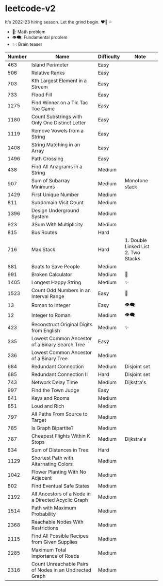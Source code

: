 # leetcode-v2

It's 2022-23 hiring season. Let the grind begin. :heart_on_fire: :sweat_drops:

-   :telescope:: Math problem
-   :eye_speech_bubble:: Fundamental problem
-   :sparkles:: Brain teaser

| Number | Name                                                    | Difficulty | Note                                       |
| ------ | ------------------------------------------------------- | ---------- | ------------------------------------------ |
| 463    | Island Perimeter                                        | Easy       |                                            |
| 506    | Relative Ranks                                          | Easy       |                                            |
| 703    | Kth Largest Element in a Stream                         | Easy       |                                            |
| 733    | Flood Fill                                              | Easy       |                                            |
| 1275   | Find Winner on a Tic Tac Toe Game                       | Easy       |                                            |
| 1180   | Count Substrings with Only One Distinct Letter          | Easy       |                                            |
| 1119   | Remove Vowels from a String                             | Easy       |                                            |
| 1408   | String Matching in an Array                             | Easy       |                                            |
| 1496   | Path Crossing                                           | Easy       |                                            |
| 438    | Find All Anagrams in a String                           | Medium     |                                            |
| 907    | Sum of Subarray Minimums                                | Medium     | Monotone stack                             |
| 1429   | First Unique Number                                     | Medium     |                                            |
| 811    | Subdomain Visit Count                                   | Medium     |                                            |
| 1396   | Design Underground System                               | Medium     |                                            |
| 923    | 3Sum With Multiplicity                                  | Medium     |                                            |
| 815    | Bus Routes                                              | Hard       |                                            |
| 716    | Max Stack                                               | Hard       | 1. Double Linked List <br /> 2. Two Stacks |
| 881    | Boats to Save People                                    | Medium     |                                            |
| 991    | Broken Calculator                                       | Medium     | :telescope:                                |
| 1405   | Longest Happy String                                    | Medium     | :sparkles:                                 |
| 1523   | Count Odd Numbers in an Interval Range                  | Easy       | :telescope:                                |
| 13     | Roman to Integer                                        | Easy       | :eye_speech_bubble:                        |
| 12     | Integer to Roman                                        | Medium     | :eye_speech_bubble:                        |
| 423    | Reconstruct Original Digits from English                | Medium     | :sparkles:                                 |
| 235    | Lowest Common Ancestor of a Binary Search Tree          | Easy       |                                            |
| 236    | Lowest Common Ancestor of a Binary Tree                 | Medium     |                                            |
| 684    | Redundant Connection                                    | Medium     | Disjoint set                               |
| 685    | Redundant Connection II                                 | Hard       | Disjoint set                               |
| 743    | Network Delay Time                                      | Medium     | Dijkstra's                                 |
| 997    | Find the Town Judge                                     | Easy       |
| 841    | Keys and Rooms                                          | Medium     |                                            |
| 851    | Loud and Rich                                           | Medium     |                                            |
| 797    | All Paths From Source to Target                         | Medium     |                                            |
| 785    | Is Graph Bipartite?                                     | Medium     |                                            |
| 787    | Cheapest Flights Within K Stops                         | Medium     | Dijkstra's                                 |
| 834    | Sum of Distances in Tree                                | Hard       |                                            |
| 1129   | Shortest Path with Alternating Colors                   | Medium     |                                            |
| 1042   | Flower Planting With No Adjacent                        | Medium     |                                            |
| 802    | Find Eventual Safe States                               | Medium     |                                            |
| 2192   | All Ancestors of a Node in a Directed Acyclic Graph     | Medium     |                                            |
| 1514   | Path with Maximum Probability                           | Medium     |                                            |
| 2368   | Reachable Nodes With Restrictions                       | Medium     |                                            |
| 2115   | Find All Possible Recipes from Given Supplies           | Medium     |                                            |
| 2285   | Maximum Total Importance of Roads                       | Medium     |                                            |
| 2316   | Count Unreachable Pairs of Nodes in an Undirected Graph | Medium     |                                            |
